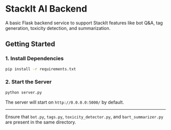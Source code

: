 # StackIt AI Backend

A basic Flask backend service to support StackIt features like bot Q\&A, tag generation, toxicity detection, and summarization.

## Getting Started

### 1. Install Dependencies

```bash
pip install -r requirements.txt
```

### 2. Start the Server

```bash
python server.py
```

The server will start on `http://0.0.0.0:5000/` by default.

---

Ensure that `bot.py`, `tags.py`, `toxicity_detector.py`, and `bart_summarizer.py` are present in the same directory.

